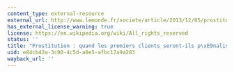 ```yaml
---
content_type: external-resource
external_url: http://www.lemonde.fr/societe/article/2013/12/05/prostitution-quand-les-premiers-clients-seront-ils-penalises_3526274_3224.html
has_external_license_warning: true
license: https://en.wikipedia.org/wiki/All_rights_reserved
status: ''
title: "Prostitution : quand les premiers clients seront-ils p\xE9nalis\xE9s ?"
uid: e84cb42a-3c90-4c5d-a0e5-afbc17a9a283
wayback_url: ''
---
```

